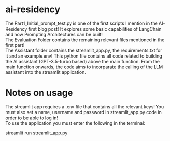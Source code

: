 # ai-residency

The Part1_Initial_prompt_test.py is one of the first scripts I mention in the AI-Residency first blog post! It explores some basic capabilities of LangChain and how Prompting Architectures can be built!
\
The Evaluation Folder contains the remaining relevant files mentioned in the first part!
\
The Assistant folder contains the streamlit_app.py, the requirements.txt for it and an example.env! This python file contains all code related to building the AI assistant (GPT-3.5-turbo based) above the main function.
From the main function onwards, the code aims to incorparate the calling of the LLM assistant into the streamlit application. 

# Notes on usage

The streamlit app requires a .env file that contains all the relevant keys! You must also set a name, username and password in streamlit_app.py code in order to be able to log in!
\
To use the application you must enter the following in the terminal:

  streamlit run streamlit_app.py
